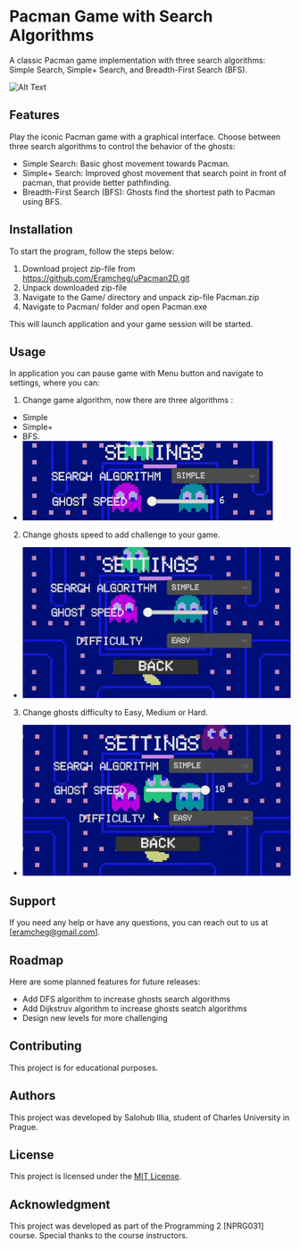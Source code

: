 # Pacman Game with Search Algorithms
A classic Pacman game implementation with three search algorithms: Simple Search, Simple+ Search, and Breadth-First Search (BFS).

![Alt Text](Images/Pacman_main.gif)

## Features
Play the iconic Pacman game with a graphical interface.
Choose between three search algorithms to control the behavior of the ghosts:
- Simple Search: Basic ghost movement towards Pacman.
- Simple+ Search: Improved ghost movement that search point in front of pacman, that provide better pathfinding.
- Breadth-First Search (BFS): Ghosts find the shortest path to Pacman using BFS.
## Installation
To start the program, follow the steps below:

 1. Download project zip-file from https://github.com/Eramcheg/uPacman2D.git
 2. Unpack downloaded zip-file
 3. Navigate to the Game/ directory and unpack zip-file Pacman.zip
 4. Navigate to Pacman/ folder and open Pacman.exe

 This will launch application and your game session will be started.

## Usage
In application you can pause game with Menu button and navigate to settings, where you can:
1.  Change game algorithm, now there are three algorithms : 
 -  Simple
 - Simple+
 - BFS.
- ![Alt Text](Images/Algorithm.gif)
2. Change ghosts speed to add challenge to your game.
- ![Alt Text](Images/Speed.gif)
3. Change ghosts difficulty to Easy, Medium or Hard.
- ![Alt Text](Images/Difficulty.gif)

## Support
If you need any help or have any questions, you can reach out to us at [eramcheg@gmail.com].

## Roadmap
Here are some planned features for future releases:
- Add DFS algorithm to increase ghosts search algorithms 
- Add Dijkstruv algorithm to increase ghosts seatch algorithms
- Design new levels for more challenging 


## Contributing
This project is for educational purposes.

## Authors
This project was developed by Salohub Illia, student of Charles University in Prague.

## License
This project is licensed under the [MIT License](https://opensource.org/license/MIT/).

## Acknowledgment
This project was developed as part of the Programming 2 [NPRG031] course. Special thanks to the course instructors.

